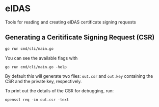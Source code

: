 # eIDAS
Tools for reading and creating eIDAS certificate signing requests

## Generating a Ceritificate Signing Request (CSR)
```bash
go run cmd/cli/main.go
```

You can see the available flags with
```
go run cmd/cli/main.go -help
```

By default this will generate two files: `out.csr` and `out.key` containing the CSR and the private key, respectively.

To print out the details of the CSR for debugging, run:
```
openssl req -in out.csr -text
```
